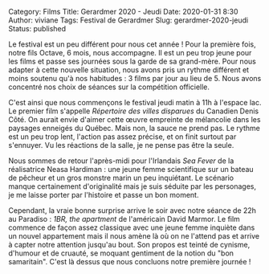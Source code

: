Category: Films
Title: Gerardmer 2020 - Jeudi 
Date: 2020-01-31 8:30
Author: viviane
Tags: Festival de Gerardmer
Slug: gerardmer-2020-jeudi
Status: published

Le festival est un peu différent pour nous cet année ! Pour la première fois, notre fils Octave, 6 mois, nous accompagne. Il est un peu trop jeune pour les films et passe ses journées sous la garde de sa grand-mère. Pour nous adapter à cette nouvelle situation, nous avons pris un rythme différent et moins soutenu qu'à nos habitudes : 3 films par jour au lieu de 5. Nous avons concentré nos choix de séances sur la compétition officielle.

C'est ainsi que nous commençons le festival jeudi matin à 11h à l'espace lac. Le premier film s'appelle *Répertoire des villes disparues* du Canadien Denis Côté. On aurait envie d'aimer cette œuvre empreinte de mélancolie dans les paysages enneigés du Québec. Mais non, la sauce ne prend pas. Le rythme est un peu trop lent, l'action pas assez précise, et on finit surtout par s'ennuyer. Vu les réactions de la salle, je ne pense pas être la seule. 

Nous sommes de retour l'après-midi pour l'Irlandais *Sea Fever* de la réalisatrice Neasa Hardiman : une jeune femme scientifique sur un bateau de pêcheur et un gros monstre marin un peu inquiétant. Le scénario manque certainement d'originalité mais je suis séduite par les personages, je me laisse porter par l'histoire et passe un bon moment.

Cependant, la vraie bonne surprise arrive le soir avec notre séance de 22h au Paradiso : *1BR, the apartment* de l'américain David Marmor. Le film commence de façon assez classique avec une jeune femme inquiète dans un nouvel appartement mais il nous amène là où on ne l'attend pas et arrive à capter notre attention jusqu'au bout. Son propos est teinté de cynisme, d'humour et de cruauté, se moquant gentiment de la notion du "bon samaritain". C'est là dessus que nous concluons notre première journée ! 
